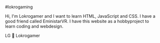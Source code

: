 #lokrogaming

Hi, I'm Lokrogamer and I want to learn HTML, JavaScript and CSS. I have a good friend called EministarVR. I have this website as a hobbyproject to learn coding and webdesign. 

LG
👋 Lokrogamer

